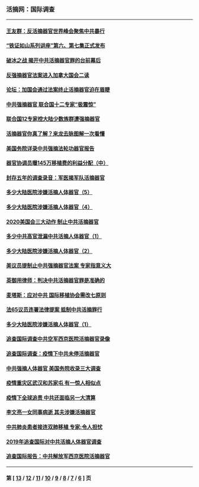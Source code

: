 ### 活摘网：国际调查
---
#### [王友群：反活摘器官世界峰会聚焦中共暴行](../../pages/nf5947/n13250738.md?12170430) 
#### [“铁证如山系列讲座”第六、第七集正式发布](../../pages/nf5947/n13106287.md?12170430) 
#### [破冰之战 揭开中共活摘器官罪的台前幕后](../../pages/nf5947/n13082457.md?12170430) 
#### [反强摘器官法案进入加拿大国会二读](../../pages/nf5947/n13033450.md?12170430) 
#### [论坛：加国会通过法案终止活摘器官迫在眉睫](../../pages/nf5947/n13029839.md?12170430) 
#### [中共强摘器官 联合国十二专家“极震惊”](../../pages/nf5947/n13024313.md?12170430) 
#### [联合国12专家控大陆少数族群遭强摘器官](../../pages/nf5947/n13023877.md?12170430) 
#### [活摘器官你真了解？来龙去脉图解一次看懂](../../pages/nf5947/n13013820.md?12170430) 
#### [美国务院详录中共强摘法轮功器官报告](../../pages/nf5947/n12944519.md?12170430) 
#### [器官协调员曝145万移植费的利益分配（中）](../../pages/nf5947/n12894547.md?12170430) 
#### [封存五年的调查录音：军医揭军队活摘器官](../../pages/nf5947/n12798692.md?12170430) 
#### [多少大陆医院涉嫌活摘人体器官（5）](../../pages/nf5947/n12768383.md?12170430) 
#### [多少大陆医院涉嫌活摘人体器官（4）](../../pages/nf5947/n12664434.md?12170430) 
#### [2020美国会三大动作 制止中共活摘器官](../../pages/nf5947/n12682004.md?12170430) 
#### [多少中共高官泄漏中共活摘人体器官（1）](../../pages/nf5947/n12671234.md?12170430) 
#### [多少大陆医院涉嫌活摘人体器官（2）](../../pages/nf5947/n12655589.md?12170430) 
#### [美议员提制止中共强摘器官法案 专家指意义大](../../pages/nf5947/n12630561.md?12170430) 
#### [英御用律师：判决中共活摘器官罪是准确的](../../pages/nf5947/n12580740.md?12170430) 
#### [麦塔斯：应对中共 国际移植协会需改七原则](../../pages/nf5947/n12514711.md?12170430) 
#### [法65议员连署法律提案 抵制中共活摘罪行](../../pages/nf5947/n12437047.md?12170430) 
#### [多少大陆医院涉嫌活摘人体器官（1）](../../pages/nf5947/n12414284.md?12170430) 
#### [追查国际调查中共空军西京医院活摘器官录像](../../pages/nf5947/n12348837.md?12170430) 
#### [追查国际调查：疫情下中共未停活摘器官](../../pages/nf5947/n12273415.md?12170430) 
#### [中共强摘人体器官 美国务院收录三大调查](../../pages/nf5947/n12181488.md?12170430) 
#### [疫情重灾区武汉和苏家屯 有一惊人相似点](../../pages/nf5947/n12150824.md?12170430) 
#### [疫情下全球追责 中共还面临另一大清算](../../pages/nf5947/n12070397.md?12170430) 
#### [李文亮一女同事病逝 其夫涉嫌活摘器官](../../pages/nf5947/n11957882.md?12170430) 
#### [中共肺炎患者接连双肺移植 专家:令人担忧](../../pages/nf5947/n11945516.md?12170430) 
#### [2019年追查国际对中共活摘人体器官调查](../../pages/nf5947/n11917733.md?12170430) 
#### [追查国际报告：中共解放军西京医院活摘器官](../../pages/nf5947/n11838359.md?12170430) 

---
#### 第 [ [13](./13.md?12170430) / [12](./12.md?12170430) / [11](./11.md?12170430) / [10](./10.md?12170430) / [9](./9.md?12170430) / [8](./8.md?12170430) / [7](./7.md?12170430) / [6](./6.md?12170430) ] 页
